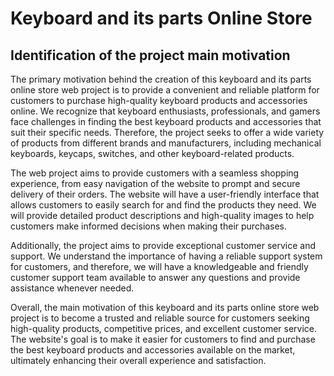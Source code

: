 # Keyboard and its parts Online Store


## Identification of the project main motivation
The primary motivation behind the creation of this keyboard and its parts online store web project is to provide a convenient and reliable platform for customers to purchase high-quality keyboard products and accessories online. We recognize that keyboard enthusiasts, professionals, and gamers face challenges in finding the best keyboard products and accessories that suit their specific needs. Therefore, the project seeks to offer a wide variety of products from different brands and manufacturers, including mechanical keyboards, keycaps, switches, and other keyboard-related products.

The web project aims to provide customers with a seamless shopping experience, from easy navigation of the website to prompt and secure delivery of their orders. The website will have a user-friendly interface that allows customers to easily search for and find the products they need. We will provide detailed product descriptions and high-quality images to help customers make informed decisions when making their purchases.

Additionally, the project aims to provide exceptional customer service and support. We understand the importance of having a reliable support system for customers, and therefore, we will have a knowledgeable and friendly customer support team available to answer any questions and provide assistance whenever needed.

Overall, the main motivation of this keyboard and its parts online store web project is to become a trusted and reliable source for customers seeking high-quality products, competitive prices, and excellent customer service. The website's goal is to make it easier for customers to find and purchase the best keyboard products and accessories available on the market, ultimately enhancing their overall experience and satisfaction.
